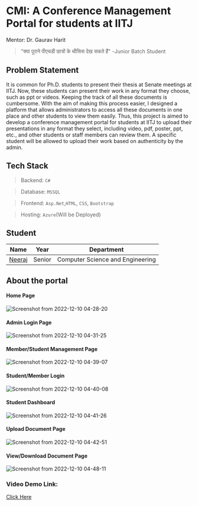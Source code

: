 # CMI: A Conference Management Portal for students at IITJ



Mentor: Dr. Gaurav Harit

> "क्या पूराने पीएचडी छात्रों के थीसिस देख सकते हैं"
>                                  -Junior Batch Student


## Problem Statement

It is common for Ph.D. students to present their thesis at Senate meetings at IITJ. Now, these students can present their work in any format they choose, such as ppt or videos. Keeping the track of all these documents is cumbersome. With the aim of making this process easier, I designed a platform that allows administrators to access all these documents in one place and other students to view them easily. 
Thus, this project is aimed to develop a conference management portal for students at IITJ to upload their presentations in any format they select, including video, pdf, poster, ppt, etc., and other students or staff members can review them. 
A specific student will be allowed to upload their work based on authenticity by the admin.


## Tech Stack

> Backend: `C#`

> Database: `MSSQL`

> Frontend: `Asp.Net`,`HTML`, `CSS`, `Bootstrap`

> Hosting: `Azure`(Will be Deployed)

## Student

| Name                                               | Year      | Department                       |
| -------------------------------------------------- | --------- | -------------------------------- |
| [Neeraj](https://github.com/neeraj-2)              |Senior| Computer Science and Engineering |



## About the portal


#### Home Page

![Screenshot from 2022-12-10 04-28-20](https://user-images.githubusercontent.com/56186425/206811737-743f3de3-1475-44ea-a4c4-14abc96abf8b.png)


#### Admin Login Page


![Screenshot from 2022-12-10 04-31-25](https://user-images.githubusercontent.com/56186425/206811761-dff2bf87-42f8-4a47-ae50-ff2fc9eb920d.png)


#### Member/Student Management Page


![Screenshot from 2022-12-10 04-39-07](https://user-images.githubusercontent.com/56186425/206811806-6c78680f-f563-4c12-80db-c9a2308af4f3.png)


#### Student/Member Login


![Screenshot from 2022-12-10 04-40-08](https://user-images.githubusercontent.com/56186425/206811914-d2236bd8-5c07-4629-a388-2828149cf8f0.png)


#### Student Dashboard

![Screenshot from 2022-12-10 04-41-26](https://user-images.githubusercontent.com/56186425/206811937-663116bc-c877-44de-b920-04075917923f.png)


#### Upload Document Page



![Screenshot from 2022-12-10 04-42-51](https://user-images.githubusercontent.com/56186425/206811992-7d6337cb-edcf-429b-a801-22380042f81c.png)


#### View/Download Document Page

![Screenshot from 2022-12-10 04-48-11](https://user-images.githubusercontent.com/56186425/206812020-42928a79-c2b3-4534-99cd-469ad387f0af.png)



### Video Demo Link:


[Click Here](https://www.loom.com/share/1dedbcec79504917a74cf21e415834df)
